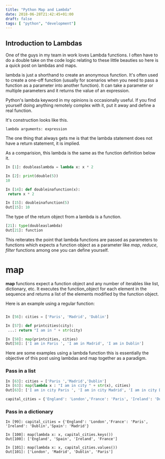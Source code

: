 ```yaml
---
title: "Python Map and Lambda"
date: 2018-06-28T21:42:45+01:00
draft: false
tags: [ "python", "development"]
---
```


## Introduction to Lambdas


One of the guys in my team in work loves Lambda functions. I often have to do a double take on the code logic relating to these 
little beauties so here is a quick post on lambdas and maps.

lambda is just a shorthand to create an anonymous function. It's often used to create a one-off function (usually for scenarios when you need to pass a function as a parameter into another function). It can take a parameter or multiple parameters and it returns the value of an expression.

Python's lambda keyword in my opinions is occasionally useful. If you find yourself doing anything remotely complex with it, put it away and define a real function.

It's construction looks like this.

`lambda arguments: expression`

The one thing that always gets me is that the lambda statement does not have a return statement, it is implied. 

As a comparision, this lambda is the same as the function definition below it.

```python
In [1]: doubleaslambda = lambda x: x * 2

In [2]: print(double(5))
10
```
```python
In [14]: def doubleinafunction(x):
 return x * 2

In [15]: doubleinafunction(5)
Out[15]: 10
```

The type of the return object from a lambda is a function. 

```python
[21]: type(doubleaslambda)
Out[21]: function
```

This reiterates the point that lambda functions are passed as parameters to functions which expects a function object as a parameter like _map_, _reduce_, _filter_ functions among one you can define yourself.

# map 

__map__ functions expect a function object and any number of iterables like list, dictionary, etc. It executes the function_object for each element in the sequence and returns a list of the elements modified by the function object.

Here is an example using a regular function:

```python

In [56]: cities = ['Paris', 'Madrid', 'Dublin']

In [57]: def printcities(city):
 ...: return "I am in " + str(city)

In [58]: map(printcities, cities)
Out[58]: ['I am in Paris ', 'I am in Madrid', 'I am in Dublin']
```

Here are some examples using a lambda function this is essentially the objective of this post using lambdas and map together as a paradigm.

### Pass in a list 

```python
In [63]: cities = ['Paris ','Madrid','Dublin']
In [63]: map(lambda x : "I am in city " + str(x), cities)
Out[63]: ['I am in city Paris ', 'I am in city Madrid', 'I am in city Dublin']
```
```python
capital_cities = {'England': 'London','France': 'Paris', 'Ireland': 'Dublin','Spain': 'Madrid'}
```

### Pass in a dictionary 

```
In [99]: capital_cities = {'England': 'London','France': 'Paris', 'Ireland': 'Dublin','Spain': 'Madrid'}

In [100]: map(lambda x: x, capital_cities.keys())
Out[100]: ['England', 'Spain', 'Ireland', 'France']

In [101]: map(lambda x: x, capital_cities.values())
Out[101]: ['London', 'Madrid', 'Dublin', 'Paris']

```